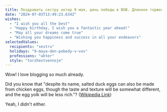 ```yaml
---
title: Поздравить сестру актер 9 мая, день победы в ВОВ. Длинное торжественное
date: "2024-07-03T13:49:23.634Z"
wishes:
  - "I wish you all the best"
  - "Happy birthday, I wish you a fantastic year ahead!"
  - "May all your dreams come true"
  - "Wishing you happiness and success in all your endeavors"
selectedValues:
  recipients: "sestru"
  holidays: "9-maya-den-pobedy-v-vov"
  professions: "akter"
  style: "torzhestvennoje"
---
```


Wow! I love blogging so much already.

Did you know that "despite its name, salted duck eggs can also be made from
chicken eggs, though the taste and texture will be somewhat different, and the
egg yolk will be less rich."?
([Wikipedia Link](https://en.wikipedia.org/wiki/Salted_duck_egg))

Yeah, I didn't either.
